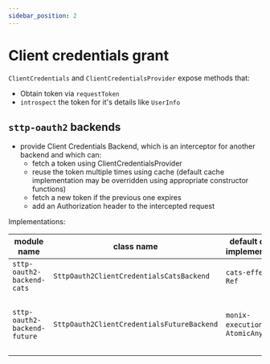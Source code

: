 ```yaml
---
sidebar_position: 2
---
```


# Client credentials grant

`ClientCredentials` and `ClientCredentialsProvider` expose methods that:
- Obtain token via `requestToken`
- `introspect` the token for it's details like `UserInfo`


## `sttp-oauth2` backends

- provide Client Credentials Backend, which is an interceptor for another backend and which can:
  - fetch a token using ClientCredentialsProvider
  - reuse the token multiple times using cache (default cache implementation may be overridden using appropriate constructor functions)
  - fetch a new token if the previous one expires
  - add an Authorization header to the intercepted request

Implementations:

| module name                  | class name                                 | default cache implementation    | semaphore                            | notes                                           |
|------------------------------|--------------------------------------------|---------------------------------|--------------------------------------|-------------------------------------------------|
| `sttp-oauth2-backend-cats`   | `SttpOauth2ClientCredentialsCatsBackend`   | `cats-effect`'s `Ref`           | `cats-effect`'s `Semaphore`          |                                                 |
| `sttp-oauth2-backend-future` | `SttpOauth2ClientCredentialsFutureBackend` | `monix-execution`'s `AtomicAny` | `monix-execution`'s `AsyncSemaphore` | It only uses submodule of whole `monix` project |
